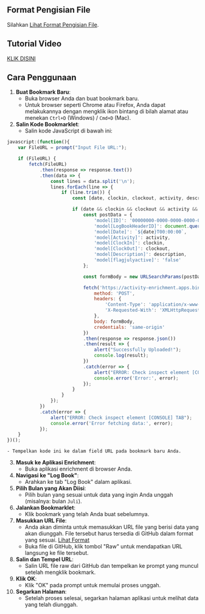 ## Format Pengisian File
Silahkan [Lihat Format Pengisian File](https://github.com/syauqqii/dump-enrichment/tree/main/Format%20Pengisian).

## Tutorial Video
[KLIK DISINI](https://www.youtube.com/watch?v=3rY8BhAHRhk)

## Cara Penggunaan
1. **Buat Bookmark Baru**:
    - Buka browser Anda dan buat bookmark baru.
    - Untuk browser seperti Chrome atau Firefox, Anda dapat melakukannya dengan mengklik ikon bintang di bilah alamat atau menekan `Ctrl+D` (Windows) / `Cmd+D` (Mac).
2. **Salin Kode Bookmarklet**:
    - Salin kode JavaScript di bawah ini:
```javascript
javascript:(function(){
    var FileURL = prompt("Input File URL:");

    if (FileURL) {
        fetch(FileURL)
            .then(response => response.text())
            .then(data => {
                const lines = data.split('\n');
                lines.forEach(line => {
                    if (line.trim()) {
                        const [date, clockin, clockout, activity, description] = line.split('|');

                        if (date && clockin && clockout && activity && description) {
                            const postData = {
                                'model[ID]': '00000000-0000-0000-0000-000000000000',
                                'model[LogBookHeaderID]': document.querySelector('ul[id="monthTab"] li.current a').getAttribute('onclick').split("'")[1],
                                'model[Date]': `${date}T00:00:00`,
                                'model[Activity]': activity,
                                'model[ClockIn]': clockin,
                                'model[ClockOut]': clockout,
                                'model[Description]': description,
                                'model[flagjulyactive]': 'false'
                            };

                            const formBody = new URLSearchParams(postData).toString();

                            fetch('https://activity-enrichment.apps.binus.ac.id/LogBook/StudentSave', {
                                method: 'POST',
                                headers: {
                                    'Content-Type': 'application/x-www-form-urlencoded; charset=UTF-8',
                                    'X-Requested-With': 'XMLHttpRequest'
                                },
                                body: formBody,
                                credentials: 'same-origin'
                            })
                            .then(response => response.json())
                            .then(result => {
                                alert("Successfully Uploaded!");
                                console.log(result);
                            })
                            .catch(error => {
                                alert("ERROR: Check inspect element [CONSOLE] TAB");
                                console.error('Error:', error);
                            });
                        }
                    }
                });
            })
            .catch(error => {
                alert("ERROR: Check inspect element [CONSOLE] TAB");
                console.error('Error fetching data:', error);
            });
    }
})();
```
    - Tempelkan kode ini ke dalam field URL pada bookmark baru Anda.
3. **Masuk ke Aplikasi Enrichment**:
    - Buka aplikasi enrichment di browser Anda.
4. **Navigasi ke "Log Book"**:
    - Arahkan ke tab "Log Book" dalam aplikasi.
5. **Pilih Bulan yang Akan Diisi**:
    - Pilih bulan yang sesuai untuk data yang ingin Anda unggah (misalnya: bulan `Juli`).
6. **Jalankan Bookmarklet**:
    - Klik bookmark yang telah Anda buat sebelumnya.
7. **Masukkan URL File**:
    - Anda akan diminta untuk memasukkan URL file yang berisi data yang akan diunggah. File tersebut harus tersedia di GitHub dalam format yang sesuai. [Lihat Format](https://github.com/syauqqii/dump-enrichment/tree/main/Format%20Pengisian)
    - Buka file di GitHub, klik tombol "Raw" untuk mendapatkan URL langsung ke file tersebut.
8. **Salin dan Tempel URL**:
    - Salin URL file raw dari GitHub dan tempelkan ke prompt yang muncul setelah mengklik bookmark.
9. **Klik OK**:
    - Klik "OK" pada prompt untuk memulai proses unggah.
10. **Segarkan Halaman**:
    - Setelah proses selesai, segarkan halaman aplikasi untuk melihat data yang telah diunggah.
